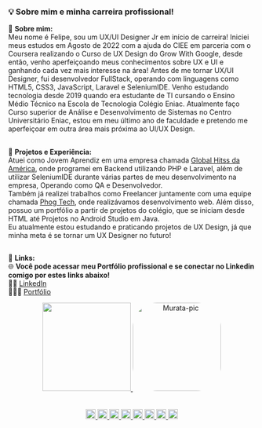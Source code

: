 ###  💡 **Sobre mim e minha carreira profissional!**
🤔 **Sobre mim:** <br>
Meu nome é Felipe, sou um UX/UI Designer Jr em início de carreira! Iniciei meus estudos em Agosto de 2022 com a ajuda do CIEE em parceria com o Coursera realizando o Curso de UX Design do Grow With Google, desde então, venho aperfeiçoando meus conhecimentos sobre UX e UI e ganhando cada vez mais interesse na área!
Antes de me tornar UX/UI Designer, fui desenvolvedor FullStack, operando com linguagens como HTML5, CSS3, JavaScript, Laravel e SeleniumIDE. Venho estudando tecnologia desde 2019 quando era estudante de TI cursando o Ensino Médio Técnico na Escola de Tecnologia Colégio Eniac.
Atualmente faço Curso superior de Análise e Desenvolvimento de Sistemas no Centro Universitário Eniac, estou em meu último ano de faculdade e pretendo me aperfeiçoar em outra área mais próxima ao UI/UX Design.
##
🧪 **Projetos e Experiência:** <br>
Atuei como Jovem Aprendiz em uma empresa chamada <a href="https://jobs.kenoby.com/globalhitss">Global Hitss da América</a>, onde programei em Backend utilizando PHP e Laravel, além de utilizar SeleniumIDE durante várias partes de meu desenvolvimento na empresa, Operando como QA e Desenvolvedor.<br>
Também já realizei trabalhos como Freelancer juntamente com uma equipe chamada <a href="https://phogtech.vercel.app">Phog Tech</a>, onde realizávamos desenvolvimento web. Além disso, possuo um portfólio a partir de projetos do colégio, que se iniciam desde HTML até Projetos no Android Studio em Java.<br>
Eu atualmente estou estudando e praticando projetos de UX Design, já que minha meta é se tornar um UX Designer no futuro! 
##
📍 **Links:** <br>
🌐 **Você pode acessar meu Portfólio profissional e se conectar no Linkedin comigo por estes links abaixo!** <br>
🕵️‍♂️ <a href="https://www.linkedin.com/in/felipe-akio-cerqueira-murata-064b64212/">LinkedIn</a> <br> 
👨🏽‍💻 <a href="https://sites.google.com/view/felipemurata/homepage">Portfólio</a> 

<div align="center">
  <a href="https://github.com/Muratawga">
  <img height="180em" src="https://github-readme-stats.vercel.app/api?username=Muratawga&show_icons=true&theme=nord&include_all_commits=true&count_private=true"/>
    <img align="" alt="Murata-pic" height="180" style="border-radius:50px;" src="https://media.giphy.com/media/KXECBV0GkdCX6/giphy.gif">
    </div>
  <div align="center">
  </br> </br>
  <code><img height= "20"src= "https://img.shields.io/badge/React-20232A?style=for-the-badge&logo=react&logoColor=61DAFB"></code>
<code><img height= "20"src= "https://img.shields.io/badge/HTML5-E34F26?style=for-the-badge&logo=html5&logoColor=white"></code>
<code><img height= "20"src= "https://img.shields.io/badge/JavaScript-323330?style=for-the-badge&logo=javascript&logoColor=F7DF1E"></code>
<code><img height= "20"src= "https://img.shields.io/badge/CSS3-1572B6?style=for-the-badge&logo=css3&logoColor=white"></code>
<code><img height= "20"src= "https://img.shields.io/badge/PHP-777BB4?style=for-the-badge&logo=php&logoColor=white"></code>
<code><img height= "20"src= "https://img.shields.io/badge/MySQL-00000F?style=for-the-badge&logo=mysql&logoColor=white"></code>
<code><img height= "20"src= "https://img.shields.io/badge/Laravel-FF2D20?style=for-the-badge&logo=laravel&logoColor=white"></code>
<code><img height= "20"src= "https://img.shields.io/badge/Selenium-0A319D?style=for-the-badge&logo=Selenium&logoColor=white"></code>
</div>
  
